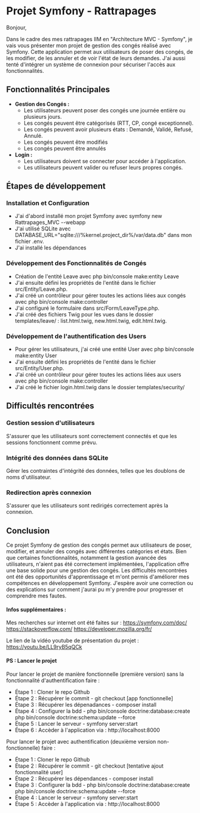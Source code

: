 # Projet Symfony - Rattrapages

Bonjour,

Dans le cadre des mes rattrapages IIM en "Architecture MVC - Symfony", je vais vous présenter mon projet de gestion des congés réalisé avec Symfony. Cette application permet aux utilisateurs de poser des congés, de les modifier, de les annuler et de voir l'état de leurs demandes. J'ai aussi tenté d'intégrer un système de connexion pour sécuriser l'accès aux fonctionnalités.

## Fonctionnalités Principales

- **Gestion des Congés :**
  - Les utilisateurs peuvent poser des congés une journée entière ou plusieurs jours.
  - Les congés peuvent être catégorisés (RTT, CP, congé exceptionnel).
  - Les congés peuvent avoir plusieurs états : Demandé, Validé, Refusé, Annulé.
  - Les congés peuvent être modifiés
  - Les congés peuvent être annulés
- **Login :**
  - Les utilisateurs doivent se connecter pour accéder à l'application.
  - Les utilisateurs peuvent valider ou refuser leurs propres congés.

## Étapes de développement

### Installation et Configuration

- J'ai d'abord installé mon projet Symfony avec symfony new Rattrapages_MVC --webapp
- J'ai utilisé SQLite avec DATABASE_URL="sqlite:///%kernel.project_dir%/var/data.db" dans mon fichier .env.
- J'ai installé les dépendances

### Développement des Fonctionnalités de Congés

- Création de l'entité Leave avec php bin/console make:entity Leave
- J'ai ensuite défini les propriétés de l'entité dans le fichier src/Entity/Leave.php.
- J'ai créé un contrôleur pour gérer toutes les actions liées aux congés avec php bin/console make:controller
- J'ai configuré le formulaire dans src/Form/LeaveType.php.
- J'ai créé des fichiers Twig pour les vues dans le dossier templates/leave/ : list.html.twig, new.html.twig, edit.html.twig.

### Développement de l'authentification des Users

- Pour gérer les utilisateurs, j'ai créé une entité User avec php bin/console make:entity User
- J'ai ensuite défini les propriétés de l'entité dans le fichier src/Entity/User.php.
- J'ai créé un contrôleur pour gérer toutes les actions liées aux users avec php bin/console make:controller
- J'ai créé le fichier login.html.twig dans le dossier templates/security/

## Difficultés rencontrées

### Gestion session d'utilisateurs

S'assurer que les utilisateurs sont correctement connectés et que les sessions fonctionnent comme prévu.

### Intégrité des données dans SQLite

Gérer les contraintes d'intégrité des données, telles que les doublons de noms d'utilisateur.

### Redirection après connexion

S'assurer que les utilisateurs sont redirigés correctement après la connexion.

## Conclusion

Ce projet Symfony de gestion des congés permet aux utilisateurs de poser, modifier, et annuler des congés avec différentes catégories et états. Bien que certaines fonctionnalités, notamment la gestion avancée des utilisateurs, n'aient pas été correctement implémentées, l'application offre une base solide pour une gestion des congés. Les difficultés rencontrées ont été des opportunités d'apprentissage et m'ont permis d'améliorer mes compétences en développement Symfony. J'espère avoir une correction ou des explications sur comment j'aurai pu m'y prendre pour progresser et comprendre mes fautes.

#### Infos supplémentaires :

Mes recherches sur internet ont été faites sur :
https://symfony.com/doc/
https://stackoverflow.com/
https://developer.mozilla.org/fr/

Le lien de la vidéo youtube de présentation du projet : https://youtu.be/LL9ryB5qQCk

#### PS : Lancer le projet

Pour lancer le projet de manière fonctionnelle (première version) sans la fonctionnalité d'authentification faire :
- Étape 1 : Cloner le repo Github
- Étape 2 : Récupérer le commit - git checkout [app fonctionnelle]
- Étape 3 : Récupérer les dépenadances - composer install
- Étape 4 : Configurer la bdd - php bin/console doctrine:database:create php bin/console doctrine:schema:update --force
- Étape 5 : Lancer le serveur - symfony server:start
- Étape 6 : Accèder à l'application via : http://localhost:8000

Pour lancer le projet avec authentification (deuxième version non-fonctionnelle) faire :
- Étape 1 : Cloner le repo Github
- Étape 2 : Récupérer le commit - git checkout [tentative ajout fonctionnalité user]
- Étape 2 : Récupérer les dépendances - composer install
- Étape 3 : Configurer la bdd - php bin/console doctrine:database:create php bin/console doctrine:schema:update --force
- Étape 4 : Lancer le serveur - symfony server:start
- Étape 5 : Accèder à l'application via : http://localhost:8000
